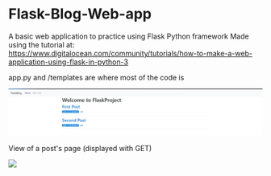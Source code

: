 # Flask-Blog-Web-app
A basic web application to practice using Flask Python framework
Made using the tutorial at:
https://www.digitalocean.com/community/tutorials/how-to-make-a-web-application-using-flask-in-python-3

app.py and /templates are where most of the code is

![Front page](front_page.jpg)

View of a post's page (displayed with GET)
<p>
  <img src ="https://lh3.googleusercontent.com/k2QFoyn7cSWWEvben2d30_3xI3FNSlVVVGneVuQ_b8Ge65hmB9O-EM_nzWFPOw44wMQjHBz_z__brbl9PGCg-sz_sCz6iUUgTTH1PGdAOntviXrMxnIbUiYiiL3e81Yxb-T3cF5JVLOyPlEWgOJy7uValt6_4Xt3-l1Ay7IVqvJ-3QGWmyXgFrfuYW5VA7WA_i0uwzBNra_Df2DYf0pNmvyJDXJ5ln18cdjDMj5eEVF_C6LoAvcDmhd4p8FC2Zl1X5LQ9f61vDl2jJewruXGQ9raVOnxsAhP7QTQvz2haONfqBX1_z_AqcnYgAVLY7u5wqVhak1x2XF7kImfiQRn8mm31xwinFMfFRMW3YR4wSDsg38yxokfl49zOqjEBmsqq45aJ6Yc2crQ8QygT973_qf5jHzKc-HYjgi4SuhsHc41-vrBZmIHooDhbEPiJUoEtaoh-twbmY3aj-3uYlYCf9bSOU45Roz0pY4j5U4hiRLjj1O7_uw2Go4awzn1VrC-dUpUWPdYY-cR8koQIRk32EeuasNv_Q4Xox4yIEz13ZITZkwAcpHXNu6SXVEIYME4wgVxZk-273zCs0XjNliE_qxeBUsxw-MFyv_Ynf2q0FTuB7VpuW97SCN9NUg7CskELtTn8XuV2aLcwnXZtymZApVs93xoTF5qvcBZ-OQqPtihPpmu8B7hsjekkxV6=w1066-h342-no?authuser=1"/>
</p>
